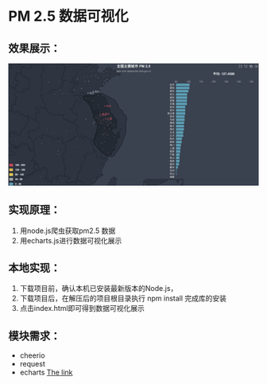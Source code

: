 # PM 2.5 数据可视化
## 效果展示：
![](./example/echarts.gif)

## 实现原理：
1. 用node.js爬虫获取pm2.5 数据
2. 用echarts.js进行数据可视化展示

## 本地实现：
1. 下载项目前，确认本机已安装最新版本的Node.js，
2. 下载项目后，在解压后的项目根目录执行 npm install 完成库的安装
3. 点击index.html即可得到数据可视化展示

## 模块需求：
+ cheerio
+ request
+ echarts [The link](https://github.com/ecomfe/echarts)
